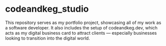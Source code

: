 # codeandkeg_studio
This repository serves as my portfolio project, showcasing all of my work as a software developer. It also includes the setup of codeandkeg.dev, which acts as my digital business card to attract clients — especially businesses looking to transition into the digital world.
